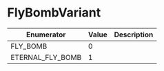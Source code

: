 # FlyBombVariant

| Enumerator         | Value | Description |
| ------------------ | ----- | ----------- |
| FLY\_BOMB          | 0     |             |
| ETERNAL\_FLY\_BOMB | 1     |             |
